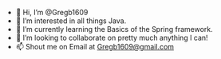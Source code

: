 - 👋 Hi, I’m @Gregb1609
- 👀 I’m interested in all things Java.
- 🌱 I’m currently learning the Basics 
of the Spring framework.
- 💞️ I’m looking to collaborate on pretty 
much anything I can!
- 📫 Shout me on Email at Gregb1609@gmail.com

<!---
Gregb1609/Gregb1609 is a ✨ special ✨ repository because its `README.md` (this file) appears on your GitHub profile.
You can click the Preview link to take a look at your changes.
--->
